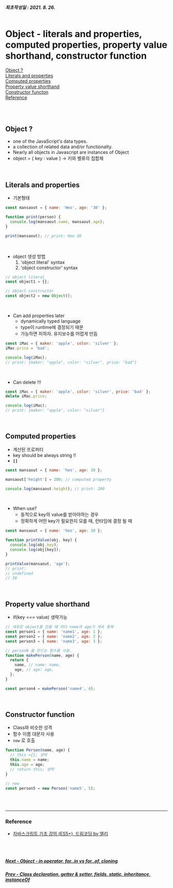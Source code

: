 ##### 최초작성일 : 2021. 8. 26.<br><br>

# Object - literals and properties, computed properties, property value shorthand, constructor function

[Object ?](#object-)  
[Literals and properties](#literals-and-properties)  
[Computed properties](#computed-properties)  
[Property value shorthand](#property-value-shorthand)  
[Constructor functon](#constructor-function)  
[Reference](#reference)

<br><br>

## Object ?

- one of the JavaScript's data types.
- a collection of related data and/or functionalty.
- Nearly all objects in Javascript are instances of Object
- object = { key : value } -> 키와 벨류의 집합체

<br>

## Literals and properties

- 기본형태

```js
const mansaout = { name: 'Heo', age: '30' };

function print(person) {
  console.log(mansaout.name, mansaout.age);
}

print(mansaout); // print: Heo 30
```

<br>

- object 생성 방법
  1. 'object literal' syntax
  2. 'object constructor' syntax

```js
// object literal
const object1 = {};

// object constructor
const object2 = new Object();
```

<br>

- Can add properties later
  - dynamically typed language
  - type이 runtime에 결정되기 때문
  - 가능하면 피하자. 유지보수를 어렵게 만듬

```js
const iMac = { maker: 'apple', color: 'silver' };
iMac.price = 'bad';

console.log(iMac);
// print: {maker: "apple", color: "silver", price: "bad"}
```

<br>

- Can delete !!!

```js
const iMac = { maker: 'apple', color: 'silver', price: 'bad' };
delete iMac.price;

console.log(iMac);
// print: {maker: "apple", color: "silver"}
```

<br>

## Computed properties

- 계산된 프로퍼티
- key should be always string !!
- **`[]`**

```js
const mansaout = { name: 'heo', age: 30 };

mansaout['height'] = 200; // computed property

console.log(mansaout.height); // print: 200
```

<br>

- When use?
  - 동적으로 key의 value를 받아야하는 경우
  - 정확하게 어떤 key가 필요한지 모를 때, 런타임에 결정 될 때

```js
const mansaout = { name: 'heo', age: 30 };

function printValue(obj, key) {
  console.log(obj.key);
  console.log(obj[key]);
}

printValue(mansaout, 'age');
// print:
// undefined
// 30
```

<br>

## Property value shorthand

- if(key === value) 생략가능

```js
// 새로운 object를 만들 때 마다 name과 age가 계속 중복
const person1 = { name: 'name1', age: 1 };
const person2 = { name: 'name2', age: 2 };
const person3 = { name: 'name3', age: 3 };

// personN 을 만드는 함수를 사용.
function makePerson(name, age) {
  return {
    name, // name: name,
    age, // age: age,
  };
}

const person4 = makePerson('name4', 4);
```

<br>

## Constructor function

- Class와 비슷한 성격
- 함수 이름 대문자 사용
- `new` 로 호출

```js
function Person(name, age) {
  // this ={}; 생략
  this.name = name;
  this.age = age;
  // return this; 생략
}

// new
const person5 = new Person('name5', 5);
```

<br><br>

---

### **Reference**

- [자바스크립트 기초 강의 (ES5+), 드림코딩 by 엘리](https://www.youtube.com/playlist?list=PLv2d7VI9OotTVOL4QmPfvJWPJvkmv6h-2)

<br><br>

##### [Next - Object - in operator, for..in vs for..of, cloning](/Javascript/basic/10_object_2.md)

##### [Prev - Class declaration, getter & setter, fields, static, inheritance, instanceOf](/Javascript/basic/08_class.md)
